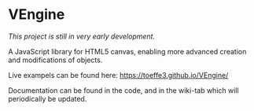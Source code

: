 # VEngine

*This project is still in very early development.*

A JavaScript library for HTML5 canvas, enabling more advanced creation and modifications of objects.

Live exampels can be found here: https://toeffe3.github.io/VEngine/

Documentation can be found in the code, and in the wiki-tab which will periodically be updated. 
